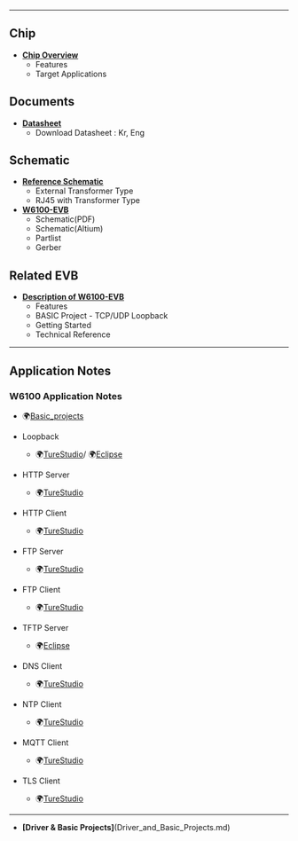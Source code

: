 


----

<WRAP group>

<WRAP half column>

 ## Chip

  * **[Chip Overview](Chip_Overview.md)**
    * Features
    * Target Applications
 
</WRAP>

<WRAP half column>

## Documents 
  * **[Datasheet](Datasheet-W6100.md)**
    * Download Datasheet : Kr, Eng


 ## Schematic 
  * **[Reference Schematic](Reference_Schematic.md)**
    * External Transformer Type
    * RJ45 with Transformer Type
  * **[W6100-EVB](https://github.com/Wiznet/Hardware-Files-of-WIZnet/tree/master/02_iEthernet/W6100)**
    * Schematic(PDF)
    * Schematic(Altium)
    * Partlist
    * Gerber


</WRAP>
<WRAP half column>

##  Related EVB 

  * **[Description of W6100-EVB ](Description_of_W6100-EVB.md)**
    * Features
    * BASIC Project - TCP/UDP Loopback
    * Getting Started
    * Technical Reference

</WRAP>
</WRAP>

-------


<WRAP centeralign>

## Application Notes 

### W6100 Application Notes

 * 🌍[Basic_projects](https://github.com/WIZnet-ioLibrary/w6100-evb-gcc-eclipse)
 
 * Loopback
   * 🌍[TureStudio](https://github.com/WIZnet-ioLibrary/W6100EVB-Loopback)/ 🌍[Eclipse](https://github.com/WIZnet-ioLibrary/w6100-evb-gcc-eclipse-loopback)
  
  * HTTP Server
    * 🌍[TureStudio](https://github.com/WIZnet-ioLibrary/W6100EVB-HTTP_Server)
    
  * HTTP Client
    * 🌍[TureStudio](https://github.com/WIZnet-ioLibrary/W6100EVB-HTTP_Client)
    
  * FTP Server
    * 🌍[TureStudio](https://github.com/WIZnet-ioLibrary/W6100EVB-FTPServer)
    
  * FTP Client
    * 🌍[TureStudio](https://github.com/WIZnet-ioLibrary/W6100EVB-FTPC)
    
  * TFTP Server
    * 🌍[Eclipse](https://github.com/WIZnet-ioLibrary/w6100-evb-gcc-eclipse-tftps-simple)
    
  * DNS Client
    * 🌍[TureStudio](https://github.com/WIZnet-ioLibrary/W6100EVB-Loopback)
    
  * NTP Client
    * 🌍[TureStudio](https://github.com/WIZnet-ioLibrary/W6100EVB-NTP)
    
  * MQTT Client
    * 🌍[TureStudio](https://github.com/WIZnet-ioLibrary/W6100EVB-MQTT)
    
  * TLS Client
    * 🌍[TureStudio](https://github.com/WIZnet-ioLibrary/W6100EVB-TLS)
    
    
 ----------
 
  * **[Driver & Basic Projects]**(Driver_and_Basic_Projects.md)
